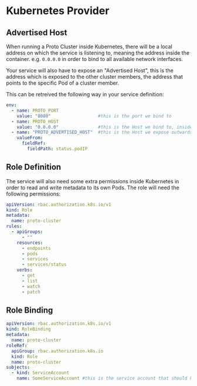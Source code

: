 # Kubernetes Provider




## Advertised Host

When running a Proto Cluster inside Kubernetes, there will be a local address on which the service is listening to, meaning the address inside the container.
e.g. `0.0.0.0` in order to bind to all available network interfaces.

Your service will also have to expose an "Advertised Host", this is the address which is exposed to the other cluster members, the address that points to the specific Pod of a cluster member.

This can be retreived the following way in your service definition:

```yml
env:
  - name: PROTO_PORT
    value: "8080"                  #this is the port we bind to
  - name: PROTO_HOST
    value: "0.0.0.0"               #this is the Host we bind to, inside the container
  - name: "PROTO_ADVERTISED_HOST"  #this is the Host we expose outwards, to the cluster
    valueFrom:
      fieldRef:
        fieldPath: status.podIP
```                 

## Role Definition

The service will also need some extra permissions inside Kubernetes in order to read and write metadata to its own Pods.
The role will need the following permissions:

```yml
apiVersion: rbac.authorization.k8s.io/v1
kind: Role
metadata:
  name: proto-cluster
rules:
  - apiGroups:
      - ""
    resources:
      - endpoints
      - pods
      - services
      - services/status
    verbs:
      - get
      - list
      - watch
      - patch
```      

## Role Binding

```yml
apiVersion: rbac.authorization.k8s.io/v1
kind: RoleBinding
metadata:
  name: proto-cluster
roleRef:
  apiGroup: rbac.authorization.k8s.io
  kind: Role
  name: proto-cluster
subjects:
  - kind: ServiceAccount
    name: SomeServiceAccount #this is the service account that should have this role applied
```    
